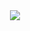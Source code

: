 <div align="center">
  <img src="https://readme-typing-svg.herokuapp.com?color=00F733&background=000000&center=true&vCenter=true&multiline=true&width=500&height=60&lines=Hi%2C+I'am+Oleg+Markov;Python+backend+developer+at+Tochka+%3A)">
</div>
